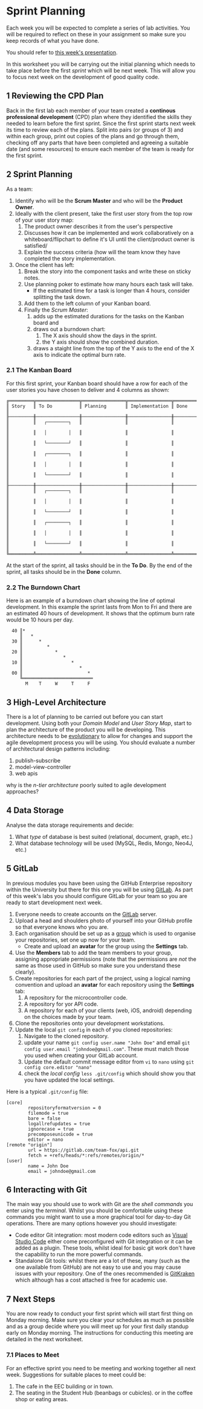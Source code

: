
# Sprint Planning

Each week you will be expected to complete a series of lab activities. You will be required to reflect on these in your assignment so make sure you keep records of what you have done.

You should refer to [this week's presentation](https://drive.google.com/open?id=1GUZTf_4yCVUBWiOS3ACQ8ngkEFak7mZy9lzYwDWePq0).

In this worksheet you will be carrying out the initial planning which needs to take place before the first _sprint_ which will be next week. This will allow you to focus next week on the development of good quality code.

## 1 Reviewing the CPD Plan

Back in the first lab each member of your team created a **continous professional development** (CPD) plan where they identified the skills they needed to learn before the first sprint. Since the first sprint starts next week its time to review each of the plans. Split into pairs (or groups of 3) and within each group, print out copies of the plans and go through them, checking off any parts that have been completed and agreeing a suitable date (and some resources) to ensure each member of the team is ready for the first sprint.

## 2 Sprint Planning

As a team:

1. Identify who will be the **Scrum Master** and who will be the **Product Owner**.
2. Ideally with the client present, take the first user story from the top row of your user story map:
    1. The product owner describes it from the user's perspective
    2. Discusses how it can be implemented and work collaboratively on a whiteboard/flipchart to define it's UI until the client/product owner is satisfied/
    3. Explain the success criteria (how will the team know they have completed the story implementation.
3. Once the client has left:
    1. Break the story into the component tasks and write these on sticky notes.
    2. Use planning poker to estimate how many hours each task will take.
        - If the estimated time for a task is longer than 4 hours, consider splitting the task down.
    3. Add them to the left column of your Kanban board.
    4. Finally the _Scrum Master_:
        1. adds up the estimated durations for the tasks on the Kanban board and
        2. draws out a burndown chart:
            1. The X axis should show the days in the sprint.
            2. the Y axis should show the combined duration.
        3. draws a staight line from the top of the Y axis to the end of the X axis to indicate the optimal burn rate.

### 2.1 The Kanban Board

For this first sprint, your Kanban board should have a row for each of the user stories you have chosen to deliver and 4 columns as shown:

```
╔═════════╦════════════════╦════════════════╦════════════════╦════════════════╗
║ Story   ║ To Do          ║ Planning       ║ Implementation ║ Done           ║
╟─────────╫────────────────╫────────────────╫────────────────╫────────────────╢
║         ║   ┌────────┐   ║                ║                ║                ║
║         ║   │        │   ║                ║                ║                ║
║         ║   └────────┘   ║                ║                ║                ║
║         ║   ┌────────┐   ║                ║                ║                ║
║         ║   │        │   ║                ║                ║                ║
║         ║   └────────┘   ║                ║                ║                ║
╟─────────╫────────────────╫────────────────╫────────────────╫────────────────╢
║         ║   ┌────────┐   ║                ║                ║                ║
║         ║   │        │   ║                ║                ║                ║
║         ║   └────────┘   ║                ║                ║                ║
║         ║   ┌────────┐   ║                ║                ║                ║
║         ║   │        │   ║                ║                ║                ║
║         ║   └────────┘   ║                ║                ║                ║
╚═════════╩════════════════╩════════════════╩════════════════╩════════════════╝
```

At the start of the sprint, all tasks should be in the **To Do**. By the end of the sprint, all tasks should be in the **Done** column.

### 2.2 The Burndown Chart

Here is an example of a burndown chart showing the line of optimal development. In this example the sprint lasts from Mon to Fri and there are an estimated 40 hours of development. It shows that the optimum burn rate would be 10 hours per day.

```
  40 ║*
     ║   *
  30 ║      *
     ║         *
  20 ║            *
     ║               *
  10 ║                  *
     ║                     *
  00 ║                        *
     ╚══════════════════════════
       M    T     W     T     F
```

## 3 High-Level Architecture

There is a lot of planning to be carried out before you can start development. Using both your _Domain Model_ and _User Story Map_, start to plan the architecture of the product you will be developing. This architecture needs to be [evolutionary](https://www.thoughtworks.com/books/building-evolutionary-architectures) to allow for changes and support the agile development process you will be using. You should evaluate a number of architectural design patterns including:

1. publish-subscribe
2. model-view-controller
3. web apis

why is the _n-tier architecture_ poorly suited to agile development approaches?

## 4 Data Storage

Analyse the data storage requirements and decide:

1. What _type_ of database is best suited (relational, document, graph, etc.)
2. What database technology will be used (MySQL, Redis, Mongo, Neo4J, etc.)

## 5 GitLab

In previous modules you have been using the GitHub Enterprise repository within the University but there for this one you will be using [GitLab](https://gitlab.com). As part of this week's labs you should configure GitLab for your team so you are ready to start development next week.

1. Everyone needs to create accounts on the [GitLab](https://about.gitlab.com) server.
2. Upload a head and shoulders photo of yourself into your GitHub profile so that everyone knows who you are.
3. Each organisation should be set up as a [group](https://gitlab.com/dashboard/groups) which is used to organise your repositories, set one up now for your team.
    - Create and upload an **avatar** for the group using the **Settings** tab.
4. Use the **Members** tab to add the team members to your group, assigning appropriate permissions (note that the permissions are _not_ the same as those used in GitHub so make sure you understand these clearly).
5. Create repositories for each part of the project, using a logical naming convention and upload an **avatar** for each repository using the **Settings** tab:
    1. A repository for the microcontroller code.
    2. A repository for yor API code.
    3. A repository for each of your clients (web, iOS, android) depending on the choices made by your team.
6. Clone the repositories onto your development workstations.
7. Update the local `git config` in each of you cloned repositories:
    1. Navigate to the cloned repository.
    2. update your name `git config user.name "John Doe"` and email `git config user.email "johndoe@gmail.com"`. These must match those you used when creating your GitLab account.
    3. Update the default commit message editor from `vi` to `nano` using `git config core.editor "nano"`
    4. check the _local config_ `less .git/config` which should show you that you have updated the local settings.

Here is a typical `.git/config` file:

```
[core]
        repositoryformatversion = 0
        filemode = true
        bare = false
        logallrefupdates = true
        ignorecase = true
        precomposeunicode = true
        editor = nano
[remote "origin"]
        url = https://gitlab.com/team-fox/api.git
        fetch = +refs/heads/*:refs/remotes/origin/*
[user]
        name = John Doe
        email = johndoe@gmail.com
```

## 6 Interacting with Git

The main way you should use to work with Git are the _shell commands_ you enter using the _terminal_. Whilst you should be comfortable using these commands you might want to use a more graphical tool for day-to-day Git operations. There are many options however you should investigate:

- Code editor Git integration: most modern code editors such as [Visual Studio Code](https://code.visualstudio.com) either come preconfigured with Git integration or it can be added as a plugin. These tools, whilst ideal for basic git work don't have the capability to run the more powerful commands.
- Standalone Git tools: whilst there are a lot of these, many (such as the one available from GitHub) are not easy to use and you may cause issues with your repository. One of the ones recommended is [GitKraken](https://www.gitkraken.com) which although has a cost attached is free for academic use.

## 7 Next Steps

You are now ready to conduct your first sprint which will start first thing on Monday morning. Make sure you clear your schedules as much as possible and as a group decide where you will meet up for your first daily standup early on Monday morning. The instructions for conducting this meeting are detailed in the next worksheet.

### 7.1 Places to Meet

For an effective sprint you need to be meeting and working together all next week. Suggestions for suitable places to meet could be:

1. The cafe in the EEC building or in town.
2. The seating in the Student Hub (beanbags or cubicles). or in the coffee shop or eating areas.
